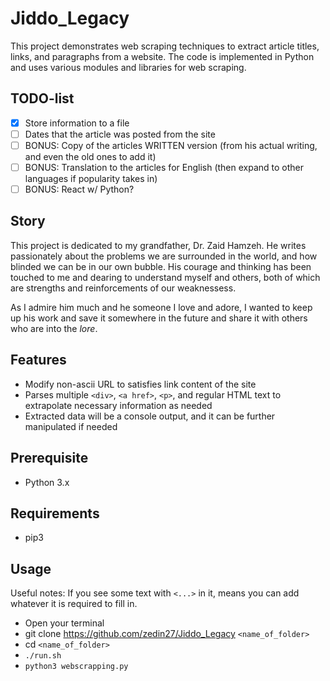 # Jiddo_Legacy

This project demonstrates web scraping techniques to extract article titles, links, and paragraphs from a website. The code is implemented in Python and uses various modules and libraries for web scraping.

## TODO-list

- [x] Store information to a file
- [ ] Dates that the article was posted from the site
- [ ] BONUS: Copy of the articles WRITTEN version (from his actual writing, and even the old ones to add it)
- [ ] BONUS: Translation to the articles for English (then expand to other languages if popularity takes in)
- [ ] BONUS: React w/ Python?

## Story

This project is dedicated to my grandfather, Dr. Zaid Hamzeh. He writes passionately about the problems we are surrounded in the world, and how blinded we can be in our own bubble. His courage and thinking has been touched to me and dearing to understand myself and others, both of which are strengths and reinforcements of our weaknessess.

As I admire him much and he someone I love and adore, I wanted to keep up his work and save it somewhere in the future and share it with others who are into the _lore_.

## Features

- Modify non-ascii URL to satisfies link content of the site
- Parses multiple `<div>`, `<a href>`, `<p>`, and regular HTML text to extrapolate necessary information as needed
- Extracted data will be a console output, and it can be further manipulated if needed

## Prerequisite

- Python 3.x

## Requirements

- pip3

## Usage

Useful notes: If you see some text with `<...>` in it, means you can add whatever it is required to fill in.

- Open your terminal
- git clone https://github.com/zedin27/Jiddo_Legacy `<name_of_folder>`
- cd `<name_of_folder>`
- `./run.sh`
- `python3 webscrapping.py`
